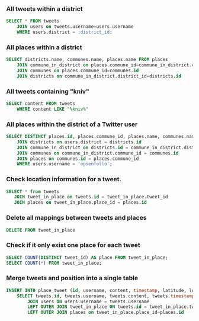 ### All tweets within a district
````sql
SELECT * FROM tweets
	JOIN users on tweets.username=users.username
	WHERE users.district = :district_id:
````

### All places within a district
````sql
SELECT districts.name, communes.name, places.name FROM places 
	JOIN commune_in_district on places.commune_id=commune_in_district.commune_id 
	JOIN communes on places.commune_id=communes.id
	JOIN districts on commune_in_district.district_id=districts.id
````

### All tweets containing "kniv"
````sql
SELECT content FROM tweets
	WHERE content LIKE "%kniv%"
````

### All places within the district of a Twitter user
````sql
SELECT DISTINCT places.id, places.commune_id, places.name, communes.name FROM users
    JOIN districts on users.district = districts.id
    JOIN commune_in_district on districts.id = commune_in_district.district_id
    JOIN communes on commune_in_district.commune_id = communes.id
    JOIN places on communes.id = places.commune_id
    WHERE users.username = 'opsenfollo';
````

### Check location information for a tweet.
````sql
SELECT * from tweets
   JOIN tweet_in_place on tweets.id = tweet_in_place.tweet_id
   JOIN places on tweet_in_place.place_id = places.id
````

### Delete all mappings between tweets and places
````sql
DELETE FROM tweet_in_place
````

### Check if it only exist one place for each tweet
````sql
SELECT COUNT(DISTINCT tweet_id) AS place FROM tweet_in_place;
SELECT COUNT(*) FROM tweet_in_place;
````

### Merge tweets and position into a single table
````sql
INSERT INTO place_tweet (id, username, content, timestamp, latitude, longitude) 
	SELECT tweets.id, tweets.username, tweets.content, tweets.timestamp, places.latitude, places.longitude FROM tweets 
		JOIN users ON users.username = tweets.username 
		LEFT OUTER JOIN tweet_in_place ON tweets.id = tweet_in_place.tweet_id
		LEFT OUTER JOIN places on tweet_in_place.place_id=places.id
````
